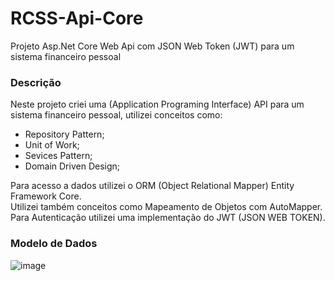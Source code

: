 # RCSS-Api-Core
Projeto Asp.Net Core Web Api com JSON Web Token (JWT) para um sistema financeiro pessoal


### Descrição
Neste projeto criei uma (Application Programing Interface) API para um sistema financeiro pessoal, utilizei conceitos como:

- Repository Pattern; 
- Unit of Work;
- Sevices Pattern;
- Domain Driven Design;

Para acesso a dados utilizei o ORM (Object Relational Mapper) Entity Framework Core.  
Utilizei também conceitos como Mapeamento de Objetos com AutoMapper.  
Para Autenticação utilizei uma implementação do JWT (JSON WEB TOKEN).  

### Modelo de Dados

![image](https://user-images.githubusercontent.com/30643035/75103089-3b9c2680-55cc-11ea-9820-115263c350ba.png)

 

